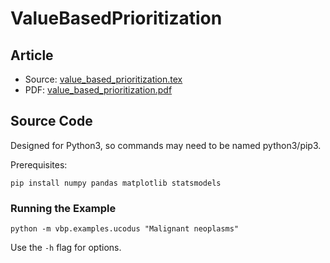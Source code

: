 # ValueBasedPrioritization

## Article

* Source: [value_based_prioritization.tex](value_based_prioritization.tex)
* PDF: [value_based_prioritization.pdf](value_based_prioritization.pdf)

## Source Code

Designed for Python3, so commands may need to be named python3/pip3.

Prerequisites:

    pip install numpy pandas matplotlib statsmodels

### Running the Example

    python -m vbp.examples.ucodus "Malignant neoplasms"

Use the `-h` flag for options.
